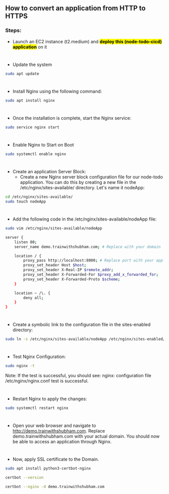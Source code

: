 ## How to convert an application from HTTP to HTTPS

### Steps:
- Launch an EC2 instance (t2.medium) and <mark><b>deploy this (node-todo-cicd) application</b></mark> on it
#
- Update the system
```bash
sudo apt update
```
#
- Install Nginx using the following command:
```bash
sudo apt install nginx
```
#
- Once the installation is complete, start the Nginx service:
```bash
sudo service nginx start
```
#
- Enable Nginx to Start on Boot
```bash
sudo systemctl enable nginx
```
#
- Create an application Server Block:
  - Create a new Nginx server block configuration file for our node-todo application. You can do this by creating a new file in the /etc/nginx/sites-available/ directory. Let's name it nodeApp: 
```bash
cd /etc/nginx/sites-available/
sudo touch nodeApp
```
#
- Add the following code in the /etc/nginx/sites-available/nodeApp file:
```bash
sudo vim /etc/nginx/sites-available/nodeApp 
```
```bash
server {
    listen 80;
    server_name demo.trainwithshubham.com; # Replace with your domain

    location / {
        proxy_pass http://localhost:8000; # Replace port with your application port
        proxy_set_header Host $host;
        proxy_set_header X-Real-IP $remote_addr;
        proxy_set_header X-Forwarded-For $proxy_add_x_forwarded_for;
        proxy_set_header X-Forwarded-Proto $scheme;
    }

    location ~ /\. {
        deny all;
    }
}
```
#
- Create a symbolic link to the configuration file in the sites-enabled directory:
```bash
sudo ln -s /etc/nginx/sites-available/nodeApp /etc/nginx/sites-enabled/
```
#
- Test Nginx Configuration:
```bash
sudo nginx -t 
```
Note: If the test is successful, you should see: nginx: configuration file /etc/nginx/nginx.conf test is successful.
#
- Restart Nginx to apply the changes:
```bash
sudo systemctl restart nginx 
```
#
- Open your web browser and navigate to http://demo.trainwithshubham.com. Replace demo.trainwithshubham.com with your actual domain. You should now be able to access an application through Nginx.
#
- Now, apply SSL certificate to the Domain.
```bash
sudo apt install python3-certbot-nginx
```
```bash
certbot --version
```
```bash
certbot --nginx -d demo.trainwithshubham.com
```
